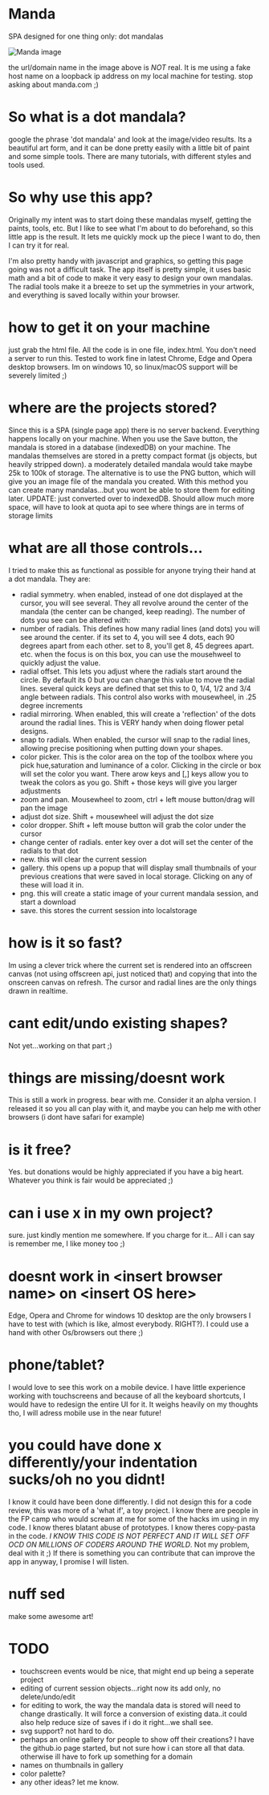 # Manda
SPA designed for one thing only: dot mandalas

![Manda image](https://i.imgur.com/7zn0OWT.png)

the url/domain name in the image above is *NOT* real. It is me using a fake host name on a loopback ip address on my local machine for testing. stop asking about manda.com ;)

# So what is a dot mandala?
google the phrase 'dot mandala' and look at the image/video results. Its a beautiful art form, and it can be done pretty easily with a little bit of paint and some simple tools. There are many tutorials, with different styles and tools used. 

# So why use this app?
Originally my intent was to start doing these mandalas myself, getting the paints, tools, etc. But I like to see what I'm about to do beforehand, so this little app is the result. It lets me quickly mock up the piece I want to do, then I can try it for real.

I'm also pretty handy with javascript and graphics, so getting this page going was not a difficult task. The app itself is pretty simple,
it uses basic math and a bit of code to make it very easy to design your own mandalas. The radial tools make it a breeze to set up the symmetries in your artwork, and everything is saved locally within your browser.

# how to get it on your machine
just grab the html file. All the code is in one file, index.html. You don't need a server to run this. Tested to work fine in latest Chrome, Edge and Opera desktop browsers. Im on windows 10, so linux/macOS support will be severely limited ;)

# where are the projects stored?
Since this is a SPA (single page app) there is no server backend. Everything happens locally on your machine. When you use the Save button, the mandala is stored in a database (indexedDB) on your machine. The mandalas themselves are stored in a pretty compact format (js objects, but heavily stripped down). a moderately detailed mandala would take maybe 25k to 100k of storage. The alternative is to use the PNG button, which will give you an image file of the mandala you created. With this method you can create many mandalas...but you wont be able to store them for editing later. UPDATE: just converted over to indexedDB. Should allow much more space, will have to look at quota api to see where things are in terms of storage limits

# what are all those controls...
I tried to make this as functional as possible for anyone trying their hand at a dot mandala. They are:
- radial symmetry. when enabled, instead of one dot displayed at the cursor, you will see several. They all revolve around the center of the mandala (the center can be changed, keep reading). The number of dots you see can be altered with:
- number of radials. This defines how many radial lines (and dots) you will see around the center. if its set to 4, you will see 4 dots, each 90 degrees apart from each other. set to 8, you'll get 8, 45 degrees apart. etc. when the focus is on this box, you can use the mousehweel to quickly adjust the value.
- radial offset. This lets you adjust where the radials start around the circle. By default its 0 but you can change this value to move the radial lines. several quick keys are defined that set this to 0, 1/4, 1/2 and 3/4 angle between radials. This control also works with mousewheel, in .25 degree increments
- radial mirroring. When enabled, this will create a 'reflection' of the dots around the radial lines. This is VERY handy when doing flower petal designs.
- snap to radials. When enabled, the cursor will snap to the radial lines, allowing precise positioning when putting down your shapes.
- color picker. This is the color area on the top of the toolbox where you pick hue,saturation and luminance of a color. Clicking in the circle or box will set the color you want. There arow keys and \[,\] keys allow you to tweak the colors as you go. Shift + those keys will give you larger adjustments 
- zoom and pan. Mousewheel to zoom, ctrl + left mouse button/drag will pan the image
- adjust dot size. Shift + mousewheel will adjust the dot size
- color dropper. Shift + left mouse button will grab the color under the cursor
- change center of radials. enter key over a dot will set the center of the radials to that dot
- new. this will clear the current session
- gallery. this opens up a popup that will display small thumbnails of your previous creations that were saved in local storage. Clicking on any of these will load it in.
- png. this will create a static image of your current mandala session, and start a download
- save. this stores the current session into localstorage

# how is it so fast?
Im using a clever trick where the current set is rendered into an offscreen canvas (not using offscreen api, just noticed that) and copying that into the onscreen canvas on refresh. The cursor and radial lines are the only things drawn in realtime.

# cant edit/undo existing shapes?
Not yet...working on that part ;)

# things are missing/doesnt work
This is still a work in progress. bear with me. Consider it an alpha version. I released it so you all can play with it, and maybe you can help me with other browsers (i dont have safari for example)

# is it free?
Yes. but donations would be highly appreciated if you have a big heart. Whatever you think is fair would be appreciated ;)

# can i use x in my own project?
sure. just kindly mention me somewhere. If you charge for it... All i can say is remember me, I like money too ;)

# doesnt work in \<insert browser name\> on \<insert OS here\>
Edge, Opera and Chrome for windows 10 desktop are the only browsers I have to test with (which is like, almost everybody. RIGHT?). I could use a hand with other Os/browsers out there ;)

# phone/tablet?
I would love to see this work on a mobile device. I have little experience working with touchscreens and because of all the keyboard shortcuts, I would have to redesign the entire UI for it. It weighs heavily on my thoughts tho, I will adress mobile use in the near future!

# you could have done x differently/your indentation sucks/oh no you didnt!
I know it could have been done differently. I did not design this for a code review, this was more of a 'what if', a toy project. I know there are people in the FP camp who would scream at me for some of the hacks im using in my code. I know theres blatant abuse of prototypes. I know theres copy-pasta in the code. *I KNOW THIS CODE IS NOT PERFECT AND IT WILL SET OFF OCD ON MILLIONS OF CODERS AROUND THE WORLD*. Not my problem, deal with it ;) If there is something you can contribute that can improve the app in anyway, I promise I will listen.

# nuff sed
make some awesome art!

# TODO
- touchscreen events would be nice, that might end up being a seperate project
- editing of current session objects...right now its add only, no delete/undo/edit
- for editing to work, the way the mandala data is stored will need to change drastically. It will force a conversion of existing data..it could also help reduce size of saves if i do it right...we shall see.
- svg support? not hard to do.
- perhaps an online gallery for people to show off their creations? I have the github.io page started, but not sure how i can store all that data. otherwise ill have to fork up something for a domain
- names on thumbnails in gallery
- color palette?
- any other ideas? let me know.

